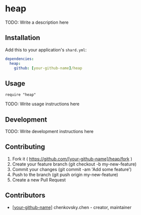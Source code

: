 # heap

TODO: Write a description here

## Installation


Add this to your application's `shard.yml`:

```yaml
dependencies:
  heap:
    github: [your-github-name]/heap
```


## Usage


```crystal
require "heap"
```


TODO: Write usage instructions here

## Development

TODO: Write development instructions here

## Contributing

1. Fork it ( https://github.com/[your-github-name]/heap/fork )
2. Create your feature branch (git checkout -b my-new-feature)
3. Commit your changes (git commit -am 'Add some feature')
4. Push to the branch (git push origin my-new-feature)
5. Create a new Pull Request

## Contributors

- [[your-github-name]](https://github.com/[your-github-name]) chenkovsky.chen - creator, maintainer
